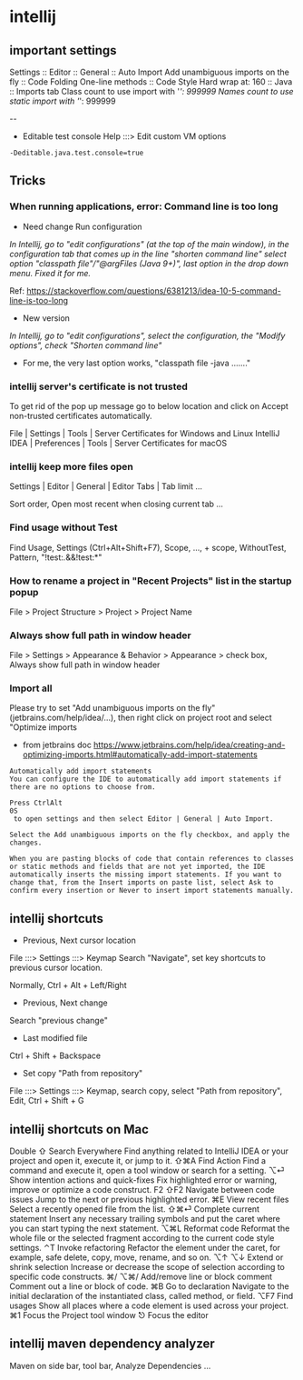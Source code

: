 # intellij

## important settings

Settings
:: Editor
:: General
:: Auto Import
Add unambiguous imports on the fly
:: Code Folding
One-line methods
:: Code Style
Hard wrap at: 160
:: Java
:: Imports tab
Class count to use import with '_': 999999
Names count to use static import with '_': 999999

--

- Editable test console
  Help :::> Edit custom VM options

```
-Deditable.java.test.console=true
```

## Tricks

### When running applications, error: Command line is too long

- Need change Run configuration

_In Intellij, go to "edit configurations" (at the top of the main window), in the configuration tab that comes up in the line "shorten command line" select option "classpath file"/"@argFiles (Java 9+)", last option in the drop down menu. Fixed it for me._

Ref: https://stackoverflow.com/questions/6381213/idea-10-5-command-line-is-too-long

- New version

_In Intellij, go to "edit configurations", select the configuration, the "Modify options", check "Shorten command line"_

- For me, the very last option works, "classpath file -java ......."

### intellij server's certificate is not trusted

To get rid of the pop up message go to below location and click on Accept non-trusted certificates automatically.

File | Settings | Tools | Server Certificates for Windows and Linux
IntelliJ IDEA | Preferences | Tools | Server Certificates for macOS

### intellij keep more files open

Settings | Editor | General | Editor Tabs | Tab limit ...

Sort order, Open most recent when closing current tab ...

### Find usage without Test

Find Usage, Settings (Ctrl+Alt+Shift+F7), Scope, ..., + scope, WithoutTest, Pattern, "!test:_._&&!test:\*"

### How to rename a project in "Recent Projects" list in the startup popup

File > Project Structure > Project > Project Name

### Always show full path in window header

File > Settings > Appearance & Behavior > Appearance > check box, Always show full path in window header

### Import all

Please try to set "Add unambiguous imports on the fly" (jetbrains.com/help/idea/…), then right click on project root and select "Optimize imports

- from jetbrains doc
https://www.jetbrains.com/help/idea/creating-and-optimizing-imports.html#automatically-add-import-statements

```
Automatically add import statements
You can configure the IDE to automatically add import statements if there are no options to choose from.

Press CtrlAlt
0S
 to open settings and then select Editor | General | Auto Import.

Select the Add unambiguous imports on the fly checkbox, and apply the changes.

When you are pasting blocks of code that contain references to classes or static methods and fields that are not yet imported, the IDE automatically inserts the missing import statements. If you want to change that, from the Insert imports on paste list, select Ask to confirm every insertion or Never to insert import statements manually.
```

## intellij shortcuts

- Previous, Next cursor location

File :::> Settings :::> Keymap
Search "Navigate", set key shortcuts to previous cursor location.

Normally, Ctrl + Alt + Left/Right

- Previous, Next change

Search "previous change"

- Last modified file

Ctrl + Shift + Backspace

- Set copy "Path from repository"

File :::> Settings :::> Keymap, search copy, select "Path from repository", Edit, Ctrl + Shift + G


## intellij shortcuts on Mac

Double ⇧
Search Everywhere
Find anything related to IntelliJ IDEA or your project and open it, execute it, or jump to it.
⇧⌘A
Find Action
Find a command and execute it, open a tool window or search for a setting.
⌥⏎
Show intention actions and quick-fixes
Fix highlighted error or warning, improve or optimize a code construct.
F2
⇧F2
Navigate between code issues
Jump to the next or previous highlighted error.
⌘E
View recent files
Select a recently opened file from the list.
⇧⌘⏎
Complete current statement
Insert any necessary trailing symbols and put the caret where you can start typing the next statement.
⌥⌘L
Reformat code
Reformat the whole file or the selected fragment according to the current code style settings.
⌃T
Invoke refactoring
Refactor the element under the caret, for example, safe delete, copy, move, rename, and so on.
⌥↑
⌥↓
Extend or shrink selection
Increase or decrease the scope of selection according to specific code constructs.
⌘/
⌥⌘/
Add/remove line or block comment
Comment out a line or block of code.
⌘B
Go to declaration
Navigate to the initial declaration of the instantiated class, called method, or field.
⌥F7
Find usages
Show all places where a code element is used across your project.
⌘1
Focus the Project tool window
⎋
Focus the editor

## intellij maven dependency analyzer

Maven on side bar, tool bar, Analyze Dependencies ... 

